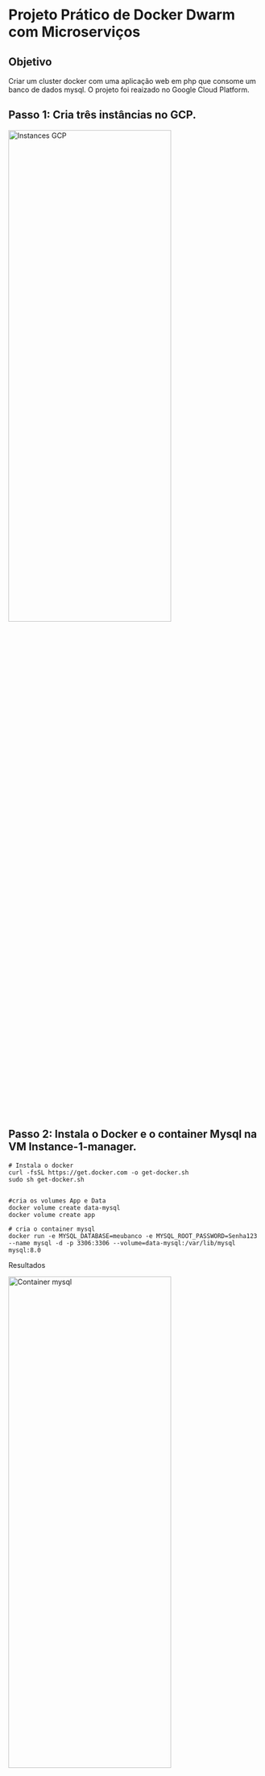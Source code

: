 # Projeto Prático de Docker Dwarm com Microserviços

## Objetivo
Criar um cluster docker com uma aplicação web em php que consome um banco de dados mysql. O projeto foi reaizado no Google Cloud Platform.


## Passo 1: Cria três instâncias no GCP.

<p>
 <img src="/images/fig_1.png?raw=true" alt="Instances GCP" width="80%" height="50%" />
</p>

## Passo 2: Instala o Docker e o container Mysql na VM Instance-1-manager.

```shell
# Instala o docker
curl -fsSL https://get.docker.com -o get-docker.sh
sudo sh get-docker.sh
```

```shell

#cria os volumes App e Data
docker volume create data-mysql
docker volume create app

```

```shell
# cria o container mysql
docker run -e MYSQL_DATABASE=meubanco -e MYSQL_ROOT_PASSWORD=Senha123 --name mysql -d -p 3306:3306 --volume=data-mysql:/var/lib/mysql mysql:8.0
```

Resultados
<p>
 <img src="/images/fig_2.png?raw=true" alt="Container mysql" width="80%" height="50%" />
</p>


###Passo 3:

Cria a tabela no container mysql pelo DBeaver ou outro cliente sql.

```sql
CREATE TABLE dados (
    AlunoID int,
    Nome varchar(50),
    Sobrenome varchar(50),
    Endereco varchar(150),
    Cidade varchar(50),
    Host varchar(50)
);
```
Resultado

<p>
 <img src="/images/fig_3.png?raw=true" alt="Meu banco mysql" width="50%" height="30%" />
</p>

### Passo 4: Cria o código web-server em PHP

Criar o microserviço em PHP. No volume app criado anteriormente, cria-se o arquivo index.php 

```shell

cd /var/lib/docker/volumes/app/
nano index.php
```

O código da aplicação.

```php
<html>

<head>
<title>Exemplo PHP</title>
</head>
<body>

<?php
ini_set("display_errors", 1);
header('Content-Type: text/html; charset=iso-8859-1');



echo 'Versao Atual do PHP: ' . phpversion() . '<br>';

$servername = "35.222.89.31";
$username = "jacivaldocarvalho";
$password = "secret-password";
$database = "meubanco";

// Criar conexão


$link = new mysqli($servername, $username, $password, $database);

/* check connection */
if (mysqli_connect_errno()) {
    printf("Connect failed: %s\n", mysqli_connect_error());
    exit();
}

$valor_rand1 =  rand(1, 999);
$valor_rand2 = strtoupper(substr(bin2hex(random_bytes(4)), 1));
$host_name = gethostname();


$query = "INSERT INTO dados (AlunoID, Nome, Sobrenome, Endereco, Cidade, Host) VALUES ('$valor_rand1' , '$valor_rand2', '$valor_rand2', '$valor_rand2', '$valor_rand2','$host_name')";


if ($link->query($query) === TRUE) {
  echo "New record created successfully";
} else {
  echo "Error: " . $link->error;
}

?>
</body>
</html>
```

### Passo 5: Cria o container web-server

Cria o container php-apache para comportar o index.php.

```shell
docker run --name web-server -dt -p 80:80 --mount type=volume,src=app,dst=/app webdevops/php-apache:alpine-php7
```

Resultado

<p>
 <img src="/images/fig_4.png?raw=true" alt="Web-server" width="80%" height="50%" />
</p>

### Passo 6: Estressando o container
Teste de conexão dos containers web-service e mysql, utilizando uma instância apenas.
<p>
 <img src="/images/gif_1.gif?raw=true" alt="Web-server" width="80%" height="50%" />
</p>

### Passo 7: Iniciando um cluster docker swarm

```shell
# remover o container web-server do manager para realizar a replicação
docker stop web-service
docker rm webservice

# inicia o cluster swarm
docker swarm init
```
Resultado na instance-1-manager
<p>
 <img src="/images/fig_6.png?raw=true" alt="Docker cluster swarm" width="80%" height="50%" />
</p>

Inserindo as instâncias 1 e 2 worked ao cluster:

```shell
docker swarm join --token SWMTKN-1-1t6f4j6sdltce4ztek2va1ezovck8d0zhbc0glfa14j33axk37-b41dauvtua4602hdfpowwm77o 10.128.0.9:2377
```

<p>
 <img src="/images/fig_7.png?raw=true" alt="Docker cluster swarm" width="80%" height="50%" />
</p>

<p>
 <img src="/images/fig_8.png?raw=true" alt="Docker cluster swarm" width="80%" height="50%" />
</p>

Em resumo 
<p>
 <img src="/images/fig_9.png?raw=true" alt="Docker cluster swarm" width="80%" height="50%" />
</p>

### Passo 8: Cria serviço no cluster

```shell
# Cria o serviço com 10 réplicas
docker service create --name web-server --replicas 10 -dt -p 80:80 --mount type=volume,src=app,dst=/app webdevops/php-apache:alpine-php7

# Verifica o resultado
docker service ps web-server
```
Resultado
<p>
 <img src="/images/fig_10.png?raw=true" alt="Docker cluster swarm" width="80%" height="50%" />
</p>

### Passo 9: Replica o volume dentro do cluster
Como o conteúdo da instância manager não é replicado para os outros nós, há a necessidade de um servidor de arquivo, para esse caso, utilizamos o NFS.

```shell
# No nó manager fazemos
apt-get install nfs-server
```
```shell
# No nó worked 2 e 3 fazemos
apt-get install nfs-common
```

```shell
# configura a pasta que será disponibilizada aos demais nós
nano /etc/exports

# insere no arquivo. Obs. Está liberado para todos, porém o ideal é setar para cada nó.
/var/lib/docker/volumes/app/_data *(rw,sync,subtree_check)

# Para exportar a pasta
exportfs -ar

# Para conferir o compartilhamento
root@instance-1-manager:/var/lib/docker/volumes/app/_data# showmount -e
Export list for instance-1-manager:
/var/lib/docker/volumes/app/_data *

```
```shell
# Monta a pasta compartilhada nos dois nós worked

mount -o v3 10.128.0.9:/var/lib/docker/volumes/app/_data /var/lib/docker/volumes/app/_data

```

### Passo 10: Cria um proxy NGINX

```shell
# cria a pasta proxy
mkdir proxy
cd proxy

# cria o arquivo
nano nginx.conf
```

```shell
# Insere no arquivo nginx.conf 

http {

    upstream all {
        server 35.222.89.31:80;
        server 104.197.43.115:80;
        server 34.27.42.237:80;
    }

    server {
         listen 4500;
         location / {
              proxy_pass http://all/;
         }
    }

}


events { }
```

```dockerfile
# Para facilitar, cria um dockerfile com o conteúdo
FROM nginx
COPY nginx.conf /etc/nginx/nginx.conf
```

```shell
#Cria a imagem
docker build -t proxy-app .

# Sobe o container criado
docker run --name my-proxy-app -dti -p 4500:4500 proxy-app
```

Resultado

<p>
 <img src="/images/fig_11.png?raw=true" alt="Docker cluster swarm" width="80%" height="50%" />
</p>

### Passo 11: Estressando o cluster
Podemos observar na coluna host que o proxy está realizando o balanceamento entre os nós em cada reqisição.

<p>
 <img src="/images/gif_2.gif?raw=true" alt="Estressando o cluster" width="80%" height="50%" />
</p>


### troubleshooting

#### Mysql erro: caching_sha2_password

O MySQL 8 utiliza uma autenticação diferente ao de seus antecessores, que até o momento não é reconhecido pelo PHP 7, o que gera o erro "The server requested authentication method unknown to the client". 


Solução: Criar um novo usuário, pois como o usuário atual (roor) do MySQL por padrão utiliza o tipo de autenticação caching2_sha2_password a conexão não será realizada utilizando ele.


Criando novo usuário:
```shell
#acesse o mysql
mysql -u root -p --protocol=tcp

# Criar usuário com configuração antiga (mysql_native_password)
CREATE USER newuser@"%" IDENTIFIED WITH mysql_native_password BY 'password';

# Garante pemissões ao novo usuário
GRANT ALL PRIVILEGES ON *.* TO "newuser"@"%";

# A nova permissão concedida ao usuário será ativada após a execução do comando a seguir
FLUSH PRIVILEGES;
```

Referência: https://dev.mysql.com/blog-archive/mysql-8-0-4-new-default-authentication-plugin-caching_sha2_password/